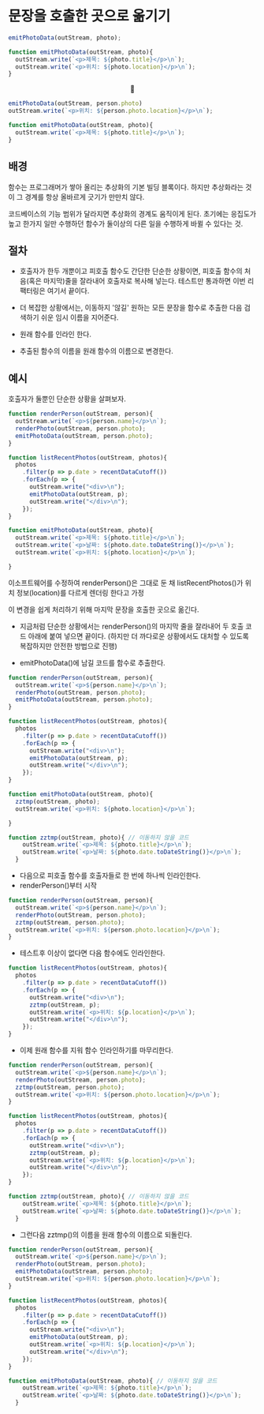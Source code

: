 # 문장을 호출한 곳으로 옮기기

```JavaScript
emitPhotoData(outStream, photo);

function emitPhotoData(outStream, photo){
  outStream.write(`<p>제목: ${photo.title}</p>\n`);
  outStream.write(`<p>위치: ${photo.location}</p>\n`);
}
```

<center>🔽</center>

```JavaScript
emitPhotoData(outStream, person.photo)
outStream.write(`<p>위치: ${person.photo.location}</p>\n`);

function emitPhotoData(outStream, photo){
  outStream.write(`<p>제목: ${photo.title}</p>\n`);
}
```

## 배경

함수는 프로그래머가 쌓아 올리는 추상화의 기본 빌딩 블록이다. 하지만 추상화라는 것이 그 경계를 항상 올바르게 긋기가 만만치 않다.

코드베이스의 기능 범위가 달라지면 추상화의 경계도 움직이게 된다. 초기에는 응집도가 높고 한가지 일만 수행하던 함수가 둘이상의 다른 일을 수행하게 바뀔 수 있다는 것.

## 절차

-   호출자가 한두 개뿐이고 피호출 함수도 간단한 단순한 상황이면, 피호출 함수의 처음(혹은 마지막)줄을 잘라내어 호출자로 복사해 넣는다. 테스트만 통과하면 이번 리팩터링은 여기서 끝이다.

-   더 복잡한 상황에서는, 이동하지 '않길' 원하는 모든 문장을 함수로 추출한 다음 검색하기 쉬운 임시 이름을 지어준다.

-   원래 함수를 인라인 한다.

-   추출된 함수의 이름을 원래 함수의 이름으로 변경한다.

## 예시

호출자가 둘뿐인 단순한 상황을 살펴보자.

```JavaScript
function renderPerson(outStream, person){
  outStream.write(`<p>${person.name}</p>\n`);
  renderPhoto(outStream, person.photo);
  emitPhotoData(outStream, person.photo);
}

function listRecentPhotos(outStream, photos){
  photos
    .filter(p => p.date > recentDataCutoff())
    .forEach(p => {
      outStream.write("<div>\n");
      emitPhotoData(outStream, p);
      outStream.write("</div>\n");
    });
}

function emitPhotoData(outStream, photo){
  outStream.write(`<p>제목: ${photo.title}</p>\n`);
  outStream.write(`<p>날짜: ${photo.date.toDateString()}</p>\n`);
  outStream.write(`<p>위치: ${photo.location}</p>\n`);

}
```

이소프트웨어를 수정하여 renderPerson()은 그대로 둔 채 listRecentPhotos()가 위치 정보(location)를 다르게 렌더링 한다고 가정

이 변경을 쉽게 처리하기 위해 마지막 문장을 호출한 곳으로 옮긴다.

-   지금처럼 단순한 상황에서는 renderPerson()의 마지막 줄을 잘라내어 두 호출 코드 아래에 붙여 넣으면 끝이다. (하지만 더 까다로운 상황에서도 대처할 수 있도록 복잡하지만 안전한 방법으로 진행)

-   emitPhotoData()에 남길 코드를 함수로 추출한다.

```JavaScript
function renderPerson(outStream, person){
  outStream.write(`<p>${person.name}</p>\n`);
  renderPhoto(outStream, person.photo);
  emitPhotoData(outStream, person.photo);
}

function listRecentPhotos(outStream, photos){
  photos
    .filter(p => p.date > recentDataCutoff())
    .forEach(p => {
      outStream.write("<div>\n");
      emitPhotoData(outStream, p);
      outStream.write("</div>\n");
    });
}

function emitPhotoData(outStream, photo){
  zztmp(outStream, photo);
  outStream.write(`<p>위치: ${photo.location}</p>\n`);

}

function zztmp(outStream, photo){ // 이동하지 않을 코드
    outStream.write(`<p>제목: ${photo.title}</p>\n`);
    outStream.write(`<p>날짜: ${photo.date.toDateString()}</p>\n`);
  }
```

-   다음으로 피호출 함수를 호출자들로 한 번에 하나씩 인라인한다.
-   renderPerson()부터 시작

```JavaScript
function renderPerson(outStream, person){
  outStream.write(`<p>${person.name}</p>\n`);
  renderPhoto(outStream, person.photo);
  zztmp(outStream, person.photo);
  outStream.write(`<p>위치: ${person.photo.location}</p>\n`);
}
```

-   테스트후 이상이 없다면 다음 함수에도 인라인한다.

```JavaScript
function listRecentPhotos(outStream, photos){
  photos
    .filter(p => p.date > recentDataCutoff())
    .forEach(p => {
      outStream.write("<div>\n");
      zztmp(outStream, p);
      outStream.write(`<p>위치: ${p.location}</p>\n`);
      outStream.write("</div>\n");
    });
}
```

-   이제 원래 함수를 지워 함수 인라인하기를 마무리한다.

```JavaScript
function renderPerson(outStream, person){
  outStream.write(`<p>${person.name}</p>\n`);
  renderPhoto(outStream, person.photo);
  zztmp(outStream, person.photo);
  outStream.write(`<p>위치: ${person.photo.location}</p>\n`);
}

function listRecentPhotos(outStream, photos){
  photos
    .filter(p => p.date > recentDataCutoff())
    .forEach(p => {
      outStream.write("<div>\n");
      zztmp(outStream, p);
      outStream.write(`<p>위치: ${p.location}</p>\n`);
      outStream.write("</div>\n");
    });
}

function zztmp(outStream, photo){ // 이동하지 않을 코드
    outStream.write(`<p>제목: ${photo.title}</p>\n`);
    outStream.write(`<p>날짜: ${photo.date.toDateString()}</p>\n`);
  }
```

-   그런다음 zztmp()의 이름을 원래 함수의 이름으로 되돌린다.

```JavaScript
function renderPerson(outStream, person){
  outStream.write(`<p>${person.name}</p>\n`);
  renderPhoto(outStream, person.photo);
  emitPhotoData(outStream, person.photo);
  outStream.write(`<p>위치: ${person.photo.location}</p>\n`);
}

function listRecentPhotos(outStream, photos){
  photos
    .filter(p => p.date > recentDataCutoff())
    .forEach(p => {
      outStream.write("<div>\n");
      emitPhotoData(outStream, p);
      outStream.write(`<p>위치: ${p.location}</p>\n`);
      outStream.write("</div>\n");
    });
}

function emitPhotoData(outStream, photo){ // 이동하지 않을 코드
    outStream.write(`<p>제목: ${photo.title}</p>\n`);
    outStream.write(`<p>날짜: ${photo.date.toDateString()}</p>\n`);
  }
```
